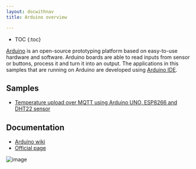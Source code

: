 ```yaml
---
layout: docwithnav
title: Arduino overview

---
```


* TOC
{:toc}

[Arduino](https://en.wikipedia.org/wiki/Arduino/) is an open-source prototyping platform based on easy-to-use hardware and software. 
Arduino boards are able to read inputs from sensor or buttons, process it and turn it into an output. The applications in this samples that are running on Arduino are developed using [Arduino IDE](https://www.arduino.cc/en/Main/Software).

## Samples

 - [Temperature upload over MQTT using Arduino UNO, ESP8266 and DHT22 sensor](/docs/samples/arduino/temperature/)

## Documentation

 - [Arduino wiki](https://en.wikipedia.org/wiki/Arduino/)
 - [Official page](https://www.arduino.cc/en/Main/ArduinoBoardUno)

 ![image](https://i2.wp.com/marcusjenkins.com/wp-content/uploads/2014/06/ARDUINO_V2.png?w=961)